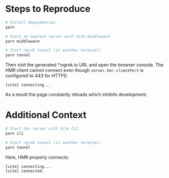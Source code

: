 # Steps to Reproduce

```bash
# Install dependencies
yarn

# Start an express server with Vite middleware
yarn middleware

# Start ngrok tunnel (in another terminal)
yarn tunnel
```

Then visit the generated \*.ngrok.io URL and open the browser console. The HMR client cannot connect even though `server.hmr.clientPort` is configured to 443 for HTTPS:

```
[vite] connecting...
```

As a result the page constantly reloads which inhibits development.

# Additional Context

```bash
# Start dev server with Vite CLI
yarn cli

# Start ngrok tunnel (in another terminal)
yarn tunnel
```

Here, HMR properly connects:

```
[vite] connecting...
[vite] connected.
```
